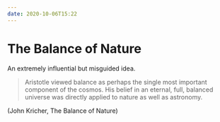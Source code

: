 ```yaml
---
date: 2020-10-06T15:22
---
```


# The Balance of Nature

An extremely influential but misguided idea.

> Aristotle viewed balance as perhaps the single most important component of the cosmos. His belief in an eternal, full, balanced universe was directly applied to nature as well as astronomy. 

(John Kricher, The Balance of Nature)